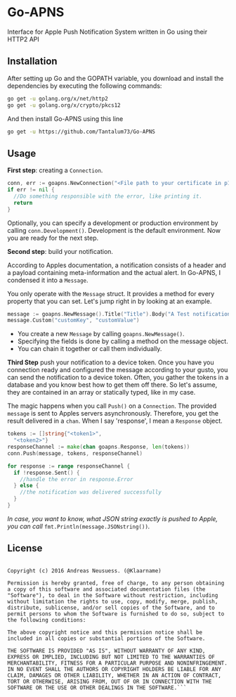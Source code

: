 # Go-APNS

Interface for Apple Push Notification System written in Go using their HTTP2 API

## Installation

After setting up Go and the GOPATH variable, you download and install the dependencies by executing the following commands:

```bash
go get -u golang.org/x/net/http2
go get -u golang.org/x/crypto/pkcs12
```

And then install Go-APNS using this line

```bash
go get -u https://github.com/Tantalum73/Go-APNS
```

## Usage

**First step**: creating a `Connection`.

```go
conn, err := goapns.NewConnection("<File path to your certificate in p12 format>", "<password of your certificate>")
if err != nil {
  //Do something responsible with the error, like printing it.
  return
}
```

Optionally, you can specify a development or production environment by calling `conn.Development()`. Development is the default environment. Now you are ready for the next step.

**Second step**: build your notification.

According to Apples documentation, a notification consists of a header and a payload containing meta-information and the actual alert. In Go-APNS, I condensed it into a `Message`.

You only operate with the `Message` struct. It provides a method for every property that you can set. Let's jump right in by looking at an example.

```go
message := goapns.NewMessage().Title("Title").Body("A Test notification :)").Sound("Default").Badge(42)
message.Custom("customKey", "customValue")
```

-   You create a new `Message` by calling `goapns.NewMessage()`.
-   Specifying the fields is done by calling a method on the message object.
-   You can chain it together or call them individually.

**Third Step** push your notification to a device token. Once you have you connection ready and configured the message according to your gusto, you can send the notification to a device token. Often, you gather the tokens in a database and you know best how to get them off there. So let's assume, they are contained in an array or statically typed, like in my case.

The magic happens when you call `Push()` on a `Connection`. The provided `message` is sent to Apples servers asynchronously. Therefore, you get the result delivered in a `chan`. When I say 'response', I mean a `Response` object.

```go
tokens := []string{"<token1>",
  "<token2>"}
responseChannel := make(chan goapns.Response, len(tokens))
conn.Push(message, tokens, responseChannel)

for response := range responseChannel {
  if !response.Sent() {
    //handle the error in response.Error
  } else {
    //the notification was delivered successfully
  }
}
```

_In case, you want to know, what JSON string exactly is pushed to Apple, you can call_ `fmt.Println(message.JSONstring())`_._

## License

```The MIT License (MIT)

Copyright (c) 2016 Andreas Neusuess. (@Klaarname)

Permission is hereby granted, free of charge, to any person obtaining a copy of this software and associated documentation files (the "Software"), to deal in the Software without restriction, including without limitation the rights to use, copy, modify, merge, publish, distribute, sublicense, and/or sell copies of the Software, and to permit persons to whom the Software is furnished to do so, subject to the following conditions:

The above copyright notice and this permission notice shall be included in all copies or substantial portions of the Software.

THE SOFTWARE IS PROVIDED "AS IS", WITHOUT WARRANTY OF ANY KIND, EXPRESS OR IMPLIED, INCLUDING BUT NOT LIMITED TO THE WARRANTIES OF MERCHANTABILITY, FITNESS FOR A PARTICULAR PURPOSE AND NONINFRINGEMENT. IN NO EVENT SHALL THE AUTHORS OR COPYRIGHT HOLDERS BE LIABLE FOR ANY CLAIM, DAMAGES OR OTHER LIABILITY, WHETHER IN AN ACTION OF CONTRACT, TORT OR OTHERWISE, ARISING FROM, OUT OF OR IN CONNECTION WITH THE SOFTWARE OR THE USE OR OTHER DEALINGS IN THE SOFTWARE.```
